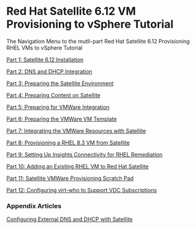 # Red Hat Satellite 6.12 VM Provisioning to vSphere Tutorial  

The Navigation Menu to the mutli-part Red Hat Satellite 6.12 Provisioning RHEL VMs to vSphere Tutorial  

[Part 1: Satellite 6.12 Installation](https://github.com/pslucas0212/Part-1-Satellite-612-Installation/blob/main/README.md)

[Part 2: DNS and DHCP Integration]()

[Part 3: Preparing the Satellite Environment]()  

[Part 4: Preparing Content on Satellite]()  

[Part 5: Preparing for VMWare Integration]()

[Part 6: Preparing the VMWare VM Template]()

[Part 7: Integrating the VMWare Resources with Satellite]()

[Part 8: Provisioning a RHEL 8.3 VM from Satellite]()

[Part 9: Setting Up Insights Connectivity for RHEL Remediation]()

[Part 10: Adding an Existing RHEL VM to Red Hat Satellite]()

[Part 11: Satellite VMWare Provisioning Scratch Pad]()  

[Part 12: Configuring virt-who to Support VDC Subscriptions]()


### Appendix Articles
[Configuring External DNS and DHCP with Satellite](https://github.com/pslucas0212/Configuring-External-DNS-and-DHCP-for-Satellite/blob/main/README.md)
  
